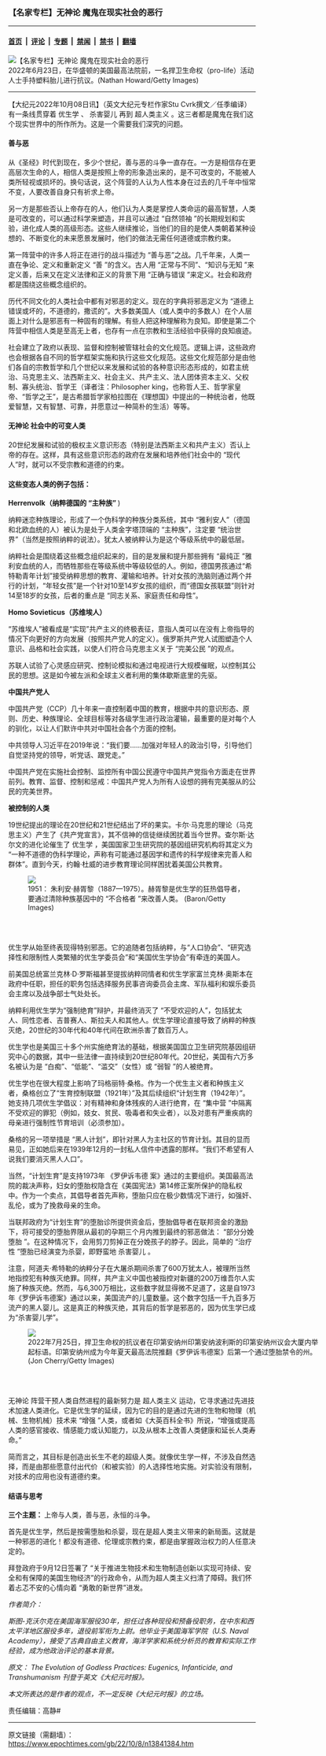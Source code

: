 ### 【名家专栏】无神论 魔鬼在现实社会的恶行

---

#### [首页](../../../..?n13841384) &nbsp;|&nbsp; [评论](../../../../../epoch-comment?n13841384) &nbsp;|&nbsp; [专题](../../../../../epoch-special?n13841384) &nbsp;|&nbsp; [禁闻](../../../../../epoch-news?n13841384) &nbsp;|&nbsp; [禁书](../../../../../books?n13841384) &nbsp;|&nbsp; [翻墙](https://github.com/gfw-breaker/nogfw/blob/master/README.md?n13841384)


<div><img alt="【名家专栏】无神论 魔鬼在现实社会的恶行" class="attachment-djy_600_400 size-djy_600_400 wp-post-image" src="https://i.epochtimes.com/assets/uploads/2022/10/id13841386-abortion-protest-fetus-1200x800-600x400.jpeg"/>
<div class="caption">
 2022年6月23日，在华盛顿的美国最高法院前，一名捍卫生命权（pro-life）活动人士手持塑料胎儿进行抗议。(Nathan Howard/Getty Images)
</div></div><hr/><div class="post_content" id="artbody" itemprop="articleBody">
 <!-- article content begin -->
 <p>
  【大纪元2022年10月08日讯】（英文大纪元专栏作家Stu Cvrk撰文／任季编译）有一条线贯穿着
  <ok href="https://www.epochtimes.com/gb/tag/%E4%BC%98%E7%94%9F%E5%AD%A6.html">
   优生学
  </ok>
  、
  <ok href="https://www.epochtimes.com/gb/tag/%E6%9D%80%E5%AE%B3%E5%A9%B4%E5%84%BF.html">
   杀害婴儿
  </ok>
  再到
  <ok href="https://www.epochtimes.com/gb/tag/%E8%B6%85%E4%BA%BA%E7%B1%BB%E4%B8%BB%E4%B9%89.html">
   超人类主义
  </ok>
  。这三者都是魔鬼在我们这个现实世界中的所作所为。这是一个需要我们深究的问题。
 </p>
 <h4>
  善与恶
 </h4>
 <p>
  从《圣经》时代到现在，多少个世纪，善与恶的斗争一直存在。一方是相信存在更高层次生命的人，相信人类是按照上帝的形象造出来的，是不可改变的，不能被人类所轻视或损坏的。换句话说，这个阵营的人认为人性本身在过去的几千年中恒常不变，人要改善自身只有祈求上帝。
 </p>
 <p>
  另一方是那些否认上帝存在的人，他们认为人类是掌控人类命运的最高智慧，人类是可改变的，可以通过科学来塑造，并且可以通过 “自然领袖 ”的长期规划和实验，进化成人类的高级形态。这些人继续推论，当他们的目的是使人类朝着某种设想的、不断变化的未来愿景发展时，他们的做法无需任何道德或宗教约束。
 </p>
 <p>
  第一阵营中的许多人将正在进行的战斗描述为 “善与恶”之战。几千年来，人类一直在争论、定义和重新定义 “善 ”的含义。古人用 “正常与不同”、“知识与无知 ”来定义善，后来又在定义法律和正义的背景下用 “正确与错误 ”来定义。社会和政府都是围绕这些概念组织的。
 </p>
 <p>
  历代不同文化的人类社会中都有对邪恶的定义。现在的字典将邪恶定义为 “道德上错误或坏的，不道德的，撒谎的”。大多数美国人（或人类中的多数人）在个人层面上对什么是邪恶有一种固有的理解。有些人把这种理解称为良知。即使是第二个阵营中相信人类是至高无上者，也存有一点在宗教和生活经验中获得的良知痕迹。
 </p>
 <p>
  社会建立了政府以表现、监督和控制被管辖社会的文化规范。逻辑上讲，这些政府也会根据各自不同的哲学框架实施和执行这些文化规范。这些文化规范部分是由他们各自的宗教哲学和几个世纪以来发展和试验的各种意识形态形成的，如君主统治、马克思主义、法西斯主义、社会主义、共产主义、法人团体资本主义、父权制、寡头统治、哲学王（译者注：Philosopher king，也称哲人王、哲学家皇帝、“哲学之王”，是古希腊哲学家柏拉图在《理想国》中提出的一种统治者，他既爱智慧，又有智慧、可靠，并愿意过一种简朴的生活）等等。
 </p>
 <h4>
  <ok href="https://www.epochtimes.com/gb/tag/%E6%97%A0%E7%A5%9E%E8%AE%BA.html">
   无神论
  </ok>
  社会中的可变人类
 </h4>
 <p>
  20世纪发展和试验的极权主义意识形态（特别是法西斯主义和共产主义）否认上帝的存在。这样，具有这些意识形态的政府在发展和培养他们社会中的 “现代人”时，就可以不受宗教和道德的约束。
 </p>
 <h4>
  <strong>
   这些变态人类的例子包括：
  </strong>
 </h4>
 <p>
  <strong>
   Herrenvolk（纳粹德国的 “主种族”
  </strong>
  )
 </p>
 <p>
  纳粹迷恋种族理论，形成了一个伪科学的种族分类系统，其中 “雅利安人”（德国和北欧血统的人）被认为是处于人类金字塔顶端的 “主种族”，注定要 “统治世界”（当然是按照纳粹的说法）。犹太人被纳粹认为是这个等级系统中的最低层。
 </p>
 <p>
  纳粹社会是围绕着这些概念组织起来的，目的是发展和提升那些拥有 “最纯正 ”雅利安血统的人，而牺牲那些在等级系统中等级较低的人。例如，德国男孩通过“希特勒青年计划”接受纳粹思想的教育、灌输和培养。针对女孩的洗脑则通过两个并行的计划，“年轻女孩”是一个针对10至14岁女孩的组织，而“德国女孩联盟”则针对14至18岁的女孩，后者的重点是 “同志关系、家庭责任和母性”。
 </p>
 <p>
  <strong>
   Homo Sovieticus（苏维埃人）
  </strong>
 </p>
 <p>
  “苏维埃人”被看成是“实现”共产主义的终极表征，意指人类可以在没有上帝指导的情况下向更好的方向发展（按照共产党人的定义）。俄罗斯共产党人试图塑造个人意识、品格和社会实践，以使人们符合马克思主义关于 “完美公民 ”的观点。
 </p>
 <p>
  苏联人试验了心灵感应研究、控制论模拟和通过电视进行大规模催眠，以控制其公民的思想。这是如今被左派和全球主义者利用的集体歇斯底里的先驱。
 </p>
 <p>
  <strong>
   中国共产党人
  </strong>
 </p>
 <p>
  中国共产党（CCP）几十年来一直控制着中国的教育，根据中共的意识形态、原则、历史、种族理论、全球目标等对各级学生进行政治灌输，最重要的是对每个人的驯化，以让人们默许中共对中国社会各个方面的控制。
 </p>
 <p>
  中共领导人习近平在2019年说：“我们要……加强对年轻人的政治引导，引导他们自觉坚持党的领导，听党话、跟党走。”
 </p>
 <p>
  中国共产党在实施社会控制、监控所有中国公民遵守中国共产党指令方面走在世界前列。教育、监督、控制和惩戒：中国共产党人为所有人设想的拥有完美服从的公民的完美世界。
 </p>
 <p>
  <strong>
   被控制的人类
  </strong>
 </p>
 <p>
  19世纪提出的理论在20世纪和21世纪结出了坏的果实。卡尔‧马克思的理论（马克思主义）产生了《共产党宣言》，其不信神的信徒继续困扰着当今世界。查尔斯‧达尔文的进化论催生了
  <ok href="https://www.epochtimes.com/gb/tag/%E4%BC%98%E7%94%9F%E5%AD%A6.html">
   优生学
  </ok>
  ，美国国家卫生研究院的基因组研究机构将其定义为 “一种不道德的伪科学理论，声称有可能通过基因学和遗传的科学规律来完善人和群体”。直到今天，约翰‧杜威的进步教育理论同样困扰着美国公共教育。
 </p>
 <figure class="wp-caption aligncenter" style="width: 452px">
  <ok href=" https://img.theepochtimes.com/assets/uploads/2019/11/26/GettyImages-3260107-1200x1555.jpg" rel="noreferrer noopener" target="_blank">
   <img class="" src="https://img.theepochtimes.com/assets/uploads/2019/11/26/GettyImages-3260107-1200x1555.jpg"/>
  </ok>
  <br/><figcaption class="wp-caption-text">
   1951： 朱利安‧赫胥黎（1887—1975）。赫胥黎是优生学的狂热倡导者，要通过清除种族基因中的 “不合格者 ”来改善人类。 (Baron/Getty Images)
  </figcaption><br/>
 </figure><br/>
 <p>
  优生学从始至终表现得特别邪恶。它的追随者包括纳粹，与“人口协会”、“研究选择性和限制性人类繁殖的优生学委员会”和“美国优生学协会”有牵连的美国人。
 </p>
 <p>
  前美国总统富兰克林‧D‧罗斯福甚至提拔纳粹同情者和优生学家富兰克林‧奥斯本在政府中任职，担任的职务包括选择服务民事咨询委员会主席、军队福利和娱乐委员会主席以及战争部士气处处长。
 </p>
 <p>
  纳粹利用优生学为“强制绝育”辩护，并最终消灭了 “不受欢迎的人”，包括犹太人、同性恋者、吉普赛人、斯拉夫人和其他人。优生学理论直接导致了纳粹的种族灭绝，20世纪的30年代和40年代间在欧洲杀害了数百万人。
 </p>
 <p>
  优生学也是美国三十多个州实施绝育法的基础，根据美国国立卫生研究院基因组研究中心的数据，其中一些法律一直持续到20世纪80年代。20世纪，美国有六万多名被认为是 “白痴”、“低能”、“滥交”（女性）或 “弱智 ”的人被绝育。
 </p>
 <p>
  优生学也在很大程度上影响了玛格丽特‧桑格。作为一个优生主义者和种族主义者，桑格创立了“生育控制联盟（1921年）”及其后续组织“计划生育（1942年）”。她支持几项优生学倡议：对有精神和身体残疾的人进行绝育，在 “集中营 ”中隔离不受欢迎的罪犯（例如，妓女、贫民、吸毒者和失业者），以及对患有严重疾病的母亲进行强制性节育培训（必须参加）。
 </p>
 <p>
  桑格的另一项举措是 “黑人计划”，即针对黑人为主社区的节育计划。其目的显而易见，正如她后来在1939年12月的一封私人信件中透露的那样。“我们不希望有人说我们要消灭黑人人口”。
 </p>
 <p>
  当然，“计划生育”是支持1973年 《罗伊诉韦德 案》通过的主要组织。美国最高法院的裁决声称，妇女的堕胎权隐含在《美国宪法》第14修正案所保护的隐私权中。作为一个卖点，其倡导者首先声称，堕胎只应在极少数情况下进行，如强奸、乱伦，或为了挽救母亲的生命。
 </p>
 <p>
  当联邦政府为“计划生育”的堕胎诊所提供资金后，堕胎倡导者在联邦资金的激励下，将可接受的堕胎界限从最初的孕期三个月内推到最终的邪恶做法： “部分分娩堕胎 ”。在这种情况下，会用剪刀剪掉正在分娩孩子的脖子。因此，简单的 “治疗性 ”堕胎已经演变为杀婴，即野蛮地
  <ok href="https://www.epochtimes.com/gb/tag/%E6%9D%80%E5%AE%B3%E5%A9%B4%E5%84%BF.html">
   杀害婴儿
  </ok>
  。
 </p>
 <p>
  注意，阿道夫‧希特勒的纳粹分子在大屠杀期间杀害了600万犹太人，被理所当然地指控犯有种族灭绝罪。同样，共产主义中国也被指控对新疆的200万维吾尔人实施了种族灭绝。然而，与6,300万相比，这些数字就显得微不足道了，这是自1973年《罗伊诉韦德案》通过以来，美国流产的儿童数量。这个数字包括一千九百多万流产的黑人婴儿。这是真正的种族灭绝，其背后的哲学是邪恶的，因为优生学已成为“杀害婴儿学”。
 </p>
 <figure class="wp-caption aligncenter" style="width: 600px">
  <ok href=" https://img.theepochtimes.com/assets/uploads/2022/09/14/GettyImages-1242111465-1200x799.jpg" rel="noreferrer noopener" target="_blank">
   <img class="" src="https://img.theepochtimes.com/assets/uploads/2022/09/14/GettyImages-1242111465-1200x799.jpg"/>
  </ok>
  <br/><figcaption class="wp-caption-text">
   2022年7月25日，捍卫生命权的抗议者在印第安纳州印第安纳波利斯的印第安纳州议会大厦内举起标语。印第安纳州成为今年夏天最高法院推翻《罗伊诉韦德案》后第一个通过堕胎禁令的州。(Jon Cherry/Getty Images)
  </figcaption><br/>
 </figure><br/>
 <p>
  <ok href="https://www.epochtimes.com/gb/tag/%E6%97%A0%E7%A5%9E%E8%AE%BA.html">
   无神论
  </ok>
  阵营干预人类自然进程的最新努力是
  <ok href="https://www.epochtimes.com/gb/tag/%E8%B6%85%E4%BA%BA%E7%B1%BB%E4%B8%BB%E4%B9%89.html">
   超人类主义
  </ok>
  运动，它寻求通过先进技术加速人类进化。它是优生学的延续，因为它的目的是通过先进的生物和物理（机械、生物机械）技术来 “增强 ”人类，或者如《大英百科全书》所说，“增强或提高人类的感官接收、情感能力或认知能力，以及从根本上改善人类健康和延长人类寿命。”
 </p>
 <p>
  简而言之，其目标是创造出长生不老的超级人类。就像优生学一样，不涉及自然选择，而是由那些愿意付出代价（和被实验）的人选择性地实施。对实验没有限制，对技术的应用也没有道德约束。
 </p>
 <h4>
  结语与思考
 </h4>
 <p>
  <strong>
   三个主题：
  </strong>
  上帝与人类，善与恶，永恒的斗争。
 </p>
 <p>
  首先是优生学，然后是按需堕胎和杀婴，现在是超人类主义带来的新局面。这就是一种邪恶的进化！都没有道德、伦理或宗教约束，都是由掌握政治权力的人任意决定的。
 </p>
 <p>
  拜登政府于9月12日签署了 “关于推进生物技术和生物制造创新以实现可持续、安全和有保障的美国生物经济”的行政命令，从而为超人类主义扫清了障碍。我们怀着忐忑不安的心情向着 “勇敢的新世界”进发。
 </p>
 <p>
  <em>
   作者简介：
  </em>
 </p>
 <p>
  <em>
   斯图-克沃尔克在美国海军服役30年，担任过各种现役和预备役职务，在中东和西太平洋地区服役多年，退役前军衔为上尉。他毕业于美国海军学院（U.S. Naval Academy），接受了古典自由主义教育，海洋学家和系统分析员的教育和实际工作经验，成为他政治评论的基本背景。
  </em>
 </p>
 <p>
  <em>
   原文：
   <ok href="https://www.theepochtimes.com/the-evolution-of-godless-practices-eugenics-infanticide-and-transhumanism_4770494.html" rel="noopener noreferrer" target="_blank">
    The Evolution of Godless Practices: Eugenics, Infanticide, and Transhumanism
   </ok>
   刊登于英文《大纪元时报》。
  </em>
 </p>
 <p>
  <em>
   本文所表达的是作者的观点，不一定反映《大纪元时报》的立场。
  </em>
 </p>
 <p>
  责任编辑：高静#
 </p>
 <!-- article content end -->
 <div id="below_article_ad">
 </div>
</div>


---

原文链接（需翻墙）：https://www.epochtimes.com/gb/22/10/8/n13841384.htm